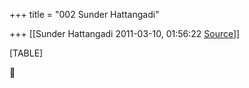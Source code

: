 +++
title = "002 Sunder Hattangadi"

+++
[[Sunder Hattangadi	2011-03-10, 01:56:22 [Source](https://groups.google.com/g/samskrita/c/woZBEPDr7uo)]]



[TABLE]



